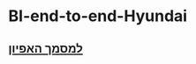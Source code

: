 # BI-end-to-end-Hyundai
<p align="center">
  <a href="README.pdf"><h2><b>למסמך האפיון</b></h2></a>
</p>

